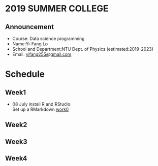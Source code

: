 # 2019 SUMMER COLLEGE <br/>
## Announcement
* Course: Data science programming <br/>
* Name:Yi-Fang Lo <br/>
* School and Department:NTU Dept. of Physics (estimated:2019-2023)<br/>
* Email: yifang255@gmail.com <br/>
# Schedule <br/>
## Week1 <br/>
* 08 July install R and RStudio<br/>
Set up a RMarkdown
[work0](https://vladislav292.github.io/2019summer-datasciece/work1/1.html) <br/>
## Week2 <br/>
## Week3<br/>
## Week4
